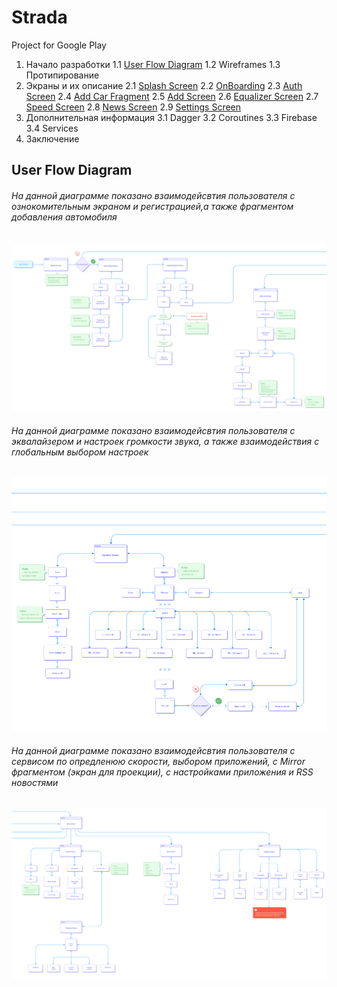 # Strada

Project for Google Play

1. Начало разработки
    1.1 [User Flow Diagram](#User-Flow-Diagram)
    1.2 Wireframes
    1.3 Протипирование
2. Экраны и их описание
    2.1 [Splash Screen](#Links)
    2.2 [OnBoarding](#Emphasis)
    2.3 [Auth Screen](#d)
    2.4 [Add Car Fragment](#Code)
    2.5 [Add Screen](#Images)
    2.6 [Equalizer Screen](#Links)
    2.7 [Speed Screen](#Emphasis)
    2.8 [News Screen](#Code)
    2.9 [Settings Screen](#Images)
3. Дополнительная информация
   3.1 Dagger
   3.2 Coroutines
   3.3 Firebase
   3.4 Services
4. Заключение



## User Flow Diagram

###### На данной диаграмме показано взаимодейсвтия пользователя с ознокомительным экраном и регистрацией,а также фрагментом добавления автомобиля

![alt text](sourse/user_flow_diagram/user_flow_part_1.png)

###### На данной диаграмме показано взаимодейсвтия пользователя с эквалайзером и настроек громкости звука, а также взаимодействия с глобальным выбором настроек

![alt text](sourse/user_flow_diagram/user_flow_part_2.png)

###### На данной диаграмме показано взаимодейсвтия пользователя с сервисом по опредленюю скорости, выбором приложений, с Mirror фрагментом (экран для проекции), с настройками приложения и RSS новостями

![alt text](sourse/user_flow_diagram/user_flow_part_3.png)
